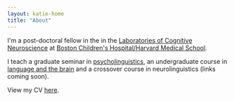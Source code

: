 ```yaml
---
layout: katie-home
title: "About"
---
```



I'm a post-doctoral fellow in the in the [Laboratories of Cognitive Neuroscience](www.ling.upenn.edu) at [Boston Children's Hospital/Harvard Medical School](/childlanglab).  

I teach a graduate seminar in [psycholinguistics](/ling607), an undergraduate course in [language and the brain](http://moonshots.langandbrain.com/) and a crossover course in neurolinguistics (links coming soon).

View my CV [here](https://www.dropbox.com/s/34x7jyla389eurp/kschuler-cv-feb2019.pdf?dl=0).

<!--stackedit_data:
eyJoaXN0b3J5IjpbLTYxOTc0MjMyOCwxODcwOTgyMzI2LDc4Nz
Q2NjY0N119
-->
